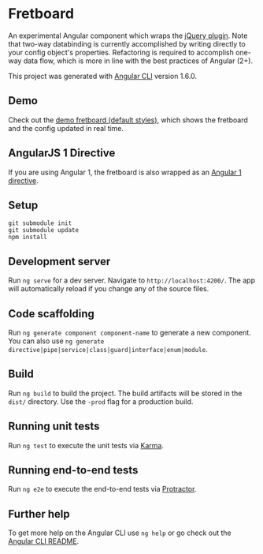 # Fretboard

An experimental Angular component which wraps the <a href="https://github.com/fmodica/fretboard">jQuery plugin</a>. Note that two-way databinding is currently accomplished by writing directly to your config object's properties. Refactoring is required to accomplish one-way data flow, which is more in line with the best practices of Angular (2+).

This project was generated with [Angular CLI](https://github.com/angular/angular-cli) version 1.6.0.

## Demo

Check out the <a href="http://frankmodica.net/static/fretboarddemo/angular-2/dist/index.html">demo fretboard (default styles)</a>, which shows the fretboard and the config updated in real time.


## AngularJS 1 Directive

If you are using Angular 1, the fretboard is also wrapped as an <a href="https://github.com/fmodica/fretboard-angular-1">Angular 1 directive</a>.

## Setup 

```
git submodule init
git submodule update
npm install
```

## Development server

Run `ng serve` for a dev server. Navigate to `http://localhost:4200/`. The app will automatically reload if you change any of the source files.

## Code scaffolding

Run `ng generate component component-name` to generate a new component. You can also use `ng generate directive|pipe|service|class|guard|interface|enum|module`.

## Build

Run `ng build` to build the project. The build artifacts will be stored in the `dist/` directory. Use the `-prod` flag for a production build.

## Running unit tests

Run `ng test` to execute the unit tests via [Karma](https://karma-runner.github.io).

## Running end-to-end tests

Run `ng e2e` to execute the end-to-end tests via [Protractor](http://www.protractortest.org/).

## Further help

To get more help on the Angular CLI use `ng help` or go check out the [Angular CLI README](https://github.com/angular/angular-cli/blob/master/README.md).
